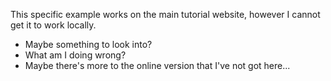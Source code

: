 This specific example works on the main tutorial website, however I cannot get it to work locally.

- Maybe something to look into? 
- What am I doing wrong?
- Maybe there's more to the online version that I've not got here...